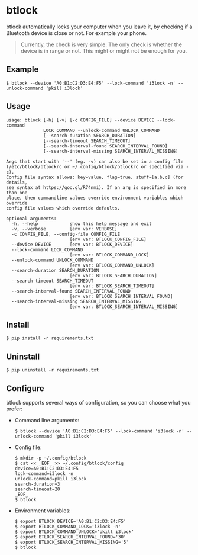 btlock
======

btlock automatically locks your computer when you leave it, by checking
if a Bluetooth device is close or not. For example your phone.

> Currently, the check is very simple:
> The only check is whether the device is in range or not.
> This might or might not be enough for you.

Example
-------

    $ btlock --device 'A0:B1:C2:D3:E4:F5' --lock-command 'i3lock -n' --unlock-command 'pkill i3lock'

Usage
-----

    usage: btlock [-h] [-v] [-c CONFIG_FILE] --device DEVICE --lock-command
                  LOCK_COMMAND --unlock-command UNLOCK_COMMAND
                  [--search-duration SEARCH_DURATION]
                  [--search-timeout SEARCH_TIMEOUT]
                  [--search-interval-found SEARCH_INTERVAL_FOUND]
                  [--search-interval-missing SEARCH_INTERVAL_MISSING]
    
    Args that start with '--' (eg. -v) can also be set in a config file
    (/etc/btlock/btlockrc or ~/.config/btlock/btlockrc or specified via -c).
    Config file syntax allows: key=value, flag=true, stuff=[a,b,c] (for details,
    see syntax at https://goo.gl/R74nmi). If an arg is specified in more than one
    place, then commandline values override environment variables which override
    config file values which override defaults.
    
    optional arguments:
      -h, --help            show this help message and exit
      -v, --verbose         [env var: VERBOSE]
      -c CONFIG_FILE, --config-file CONFIG_FILE
                            [env var: BTLOCK_CONFIG_FILE]
      --device DEVICE       [env var: BTLOCK_DEVICE]
      --lock-command LOCK_COMMAND
                            [env var: BTLOCK_COMMAND_LOCK]
      --unlock-command UNLOCK_COMMAND
                            [env var: BTLOCK_COMMAND_UNLOCK]
      --search-duration SEARCH_DURATION
                            [env var: BTLOCK_SEARCH_DURATION]
      --search-timeout SEARCH_TIMEOUT
                            [env var: BTLOCK_SEARCH_TIMEOUT]
      --search-interval-found SEARCH_INTERVAL_FOUND
                            [env var: BTLOCK_SEARCH_INTERVAL_FOUND]
      --search-interval-missing SEARCH_INTERVAL_MISSING
                            [env var: BTLOCK_SEARCH_INTERVAL_MISSING]

Install
-------

    $ pip install -r requirements.txt

Uninstall
---------

    $ pip uninstall -r requirements.txt

Configure
---------

btlock supports several ways of configuration, so you can choose what you prefer:

* Command line arguments:

      $ btlock --device 'A0:B1:C2:D3:E4:F5' --lock-command 'i3lock -n' --unlock-command 'pkill i3lock'

* Config file:

      $ mkdir -p ~/.config/btlock
      $ cat << _EOF_ >> ~/.config/btlock/config
      device=A0:B1:C2:D3:E4:F5
      lock-command=i3lock -n
      unlock-command=pkill i3lock
      search-duration=3
      search-timeout=20
      _EOF_
      $ btlock

* Environment variables:

      $ export BTLOCK_DEVICE='A0:B1:C2:D3:E4:F5'
      $ export BTLOCK_COMMAND_LOCK='i3lock -n'
      $ export BTLOCK_COMMAND_UNLOCK='pkill i3lock'
      $ export BTLOCK_SEARCH_INTERVAL_FOUND='30'
      $ export BTLOCK_SEARCH_INTERVAL_MISSING='5'
      $ btlock

